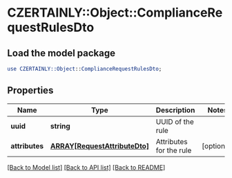 # CZERTAINLY::Object::ComplianceRequestRulesDto

## Load the model package
```perl
use CZERTAINLY::Object::ComplianceRequestRulesDto;
```

## Properties
Name | Type | Description | Notes
------------ | ------------- | ------------- | -------------
**uuid** | **string** | UUID of the rule | 
**attributes** | [**ARRAY[RequestAttributeDto]**](RequestAttributeDto.md) | Attributes for the rule | [optional] 

[[Back to Model list]](../README.md#documentation-for-models) [[Back to API list]](../README.md#documentation-for-api-endpoints) [[Back to README]](../README.md)


